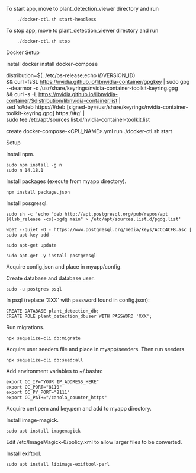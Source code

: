 To start app, move to plant_detection_viewer directory and run
```
    ./docker-ctl.sh start-headless
```

To stop app, move to plant_detection_viewer directory and run
```
    ./docker-ctl.sh stop
```


Docker Setup

install docker
install docker-compose

distribution=$(. /etc/os-release;echo $ID$VERSION_ID) \
      && curl -fsSL https://nvidia.github.io/libnvidia-container/gpgkey | sudo gpg --dearmor -o /usr/share/keyrings/nvidia-container-toolkit-keyring.gpg \
      && curl -s -L https://nvidia.github.io/libnvidia-container/$distribution/libnvidia-container.list | \
            sed 's#deb https://#deb [signed-by=/usr/share/keyrings/nvidia-container-toolkit-keyring.gpg] https://#g' | \
            sudo tee /etc/apt/sources.list.d/nvidia-container-toolkit.list




create docker-compose-<CPU_NAME>.yml
run ./docker-ctl.sh start




Setup

Install npm.
```
sudo npm install -g n
sudo n 14.18.1
```

Install packages (execute from myapp directory).
```
npm install package.json
```

Install posgresql.
```
sudo sh -c 'echo "deb http://apt.postgresql.org/pub/repos/apt $(lsb_release -cs)-pgdg main" > /etc/apt/sources.list.d/pgdg.list'

wget --quiet -O - https://www.postgresql.org/media/keys/ACCC4CF8.asc | sudo apt-key add -

sudo apt-get update

sudo apt-get -y install postgresql
```

Acquire config.json and place in myapp/config.

Create database and database user.
```
sudo -u postgres psql
```
In psql (replace 'XXX' with password found in config.json):
```
CREATE DATABASE plant_detection_db;
CREATE ROLE plant_detection_dbuser WITH PASSWORD 'XXX';
```

Run migrations.
```
npx sequelize-cli db:migrate
```

Acquire user seeders file and place in myapp/seeders. Then run seeders.
```
npx sequelize-cli db:seed:all
```


Add environment variables to ~/.bashrc
```
export CC_IP="YOUR_IP_ADDRESS_HERE"
export CC_PORT="8110"
export CC_PY_PORT="8111"
export CC_PATH="/canola_counter_https"
```


Acquire cert.pem and key.pem and add to myapp directory.

Install image-magick.
```
sudo apt install imagemagick
```

Edit /etc/ImageMagick-6/policy.xml to allow larger files to be converted.
<policy domain="resource" name="disk" value="10GiB"/>


Install exiftool.
```
sudo apt install libimage-exiftool-perl
```